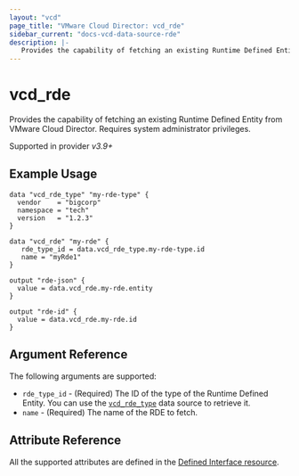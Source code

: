 ```yaml
---
layout: "vcd"
page_title: "VMware Cloud Director: vcd_rde"
sidebar_current: "docs-vcd-data-source-rde"
description: |-
   Provides the capability of fetching an existing Runtime Defined Entity from VMware Cloud Director.
---
```


# vcd\_rde

Provides the capability of fetching an existing Runtime Defined Entity from VMware Cloud Director.
Requires system administrator privileges.

Supported in provider *v3.9+*

## Example Usage

```hcl
data "vcd_rde_type" "my-rde-type" {
  vendor    = "bigcorp"
  namespace = "tech"
  version   = "1.2.3"
}

data "vcd_rde" "my-rde" {
   rde_type_id = data.vcd_rde_type.my-rde-type.id
   name = "myRde1"
}

output "rde-json" {
  value = data.vcd_rde.my-rde.entity
}

output "rde-id" {
  value = data.vcd_rde.my-rde.id
}
```

## Argument Reference

The following arguments are supported:

* `rde_type_id` - (Required) The ID of the type of the Runtime Defined Entity. You can use the [`vcd_rde_type`](/providers/vmware/vcd/latest/docs/data-sources/rde_type) data source to retrieve it.
* `name` - (Required) The name of the RDE to fetch.

## Attribute Reference

All the supported attributes are defined in the
[Defined Interface resource](/providers/vmware/vcd/latest/docs/resources/rde#argument-reference).
